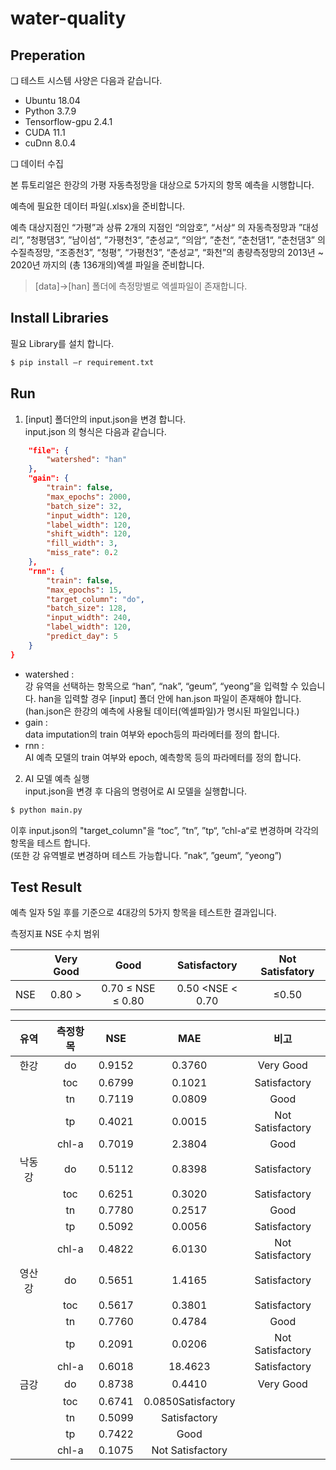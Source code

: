 # water-quality	

## Preperation
❏ 테스트 시스템 사양은 다음과 같습니다. 
- Ubuntu 18.04
- Python 3.7.9
- Tensorflow-gpu 2.4.1
- CUDA 11.1
- cuDnn 8.0.4

❏ 데이터 수집     

본 튜토리얼은 한강의 가평 자동측정망을 대상으로 5가지의 항목 예측을 
시행합니다.    

예측에 필요한 데이터 파일(.xlsx)을 준비합니다.     

예측 대상지점인 “가평”과 상류 2개의 지점인 “의암호”, “서상“ 의 자동측정망과 ”대성리“, ”청평댐3“, ”남이섬“, ”가평천3“, ”춘성교“, ”의암“, ”춘천“, ”춘천댐1“, ”춘천댐3” 의 수질측정망, “조종천3”, “청평”, “가평천3”, “춘성교”, “화천”의 총량측정망의 2013년 ~ 2020년 까지의 (총 136개의)엑셀 파일을 준비합니다.
> [data]->[han] 폴더에 측정망별로 엑셀파일이 존재합니다.     

## Install Libraries
필요 Library를 설치 합니다.    
 
```bash
$ pip install –r requirement.txt
```

## Run 
1. [input] 폴더안의 input.json을 변경 합니다.     
input.json 의 형식은 다음과 같습니다.     
```json
    "file": {
        "watershed": "han"
    },
    "gain": {
        "train": false,
        "max_epochs": 2000,
        "batch_size": 32,
        "input_width": 120,
        "label_width": 120,
        "shift_width": 120,
        "fill_width": 3,
        "miss_rate": 0.2
    },
    "rnn": {
        "train": false,
        "max_epochs": 15,
        "target_column": "do",
        "batch_size": 128,
        "input_width": 240,
        "label_width": 120,
        "predict_day": 5
    }
}
```
- watershed :     
강 유역을 선택하는 항목으로 “han”, “nak”, “geum”, “yeong”을 입력할 수 있습니다. han을 입력할 경우 [input] 폴더 안에 han.json  파일이 존재해야 합니다.  (han.json은 한강의 예측에 사용될 데이터(엑셀파일)가 명시된 파일입니다.)    
- gain :     
data imputation의 train 여부와 epoch등의 파라메터를 정의 합니다.     
- rnn :     
AI 예측 모델의 train 여부와 epoch, 예측항목 등의 파라메터를 정의 합니다.    
2. AI 모델 예측 실행    
input.json을 변경 후 다음의 명령어로 AI 모델을 실행합니다.      
```bash
$ python main.py
```
이후 input.json의 "target_column"을 “toc”, ”tn”, ”tp“, ”chl-a“로 변경하며 각각의 항목을 테스트 합니다.     
(또한 강 유역별로 변경하며 테스트 가능합니다. ”nak“, ”geum“, ”yeong”)        

## Test Result
예측 일자 5일 후를 기준으로 4대강의 5가지 항목을 테스트한 결과입니다.     

측정지표 NSE 수치 범위    

||**Very Good**|**Good**|**Satisfactory**|**Not Satisfatory**|
|:---:|:---:|:---:|:---:|:---:|
|NSE|  0.80 > |0.70 ≤ NSE ≤ 0.80| 0.50 <NSE < 0.70|    ≤0.50|    

    
        
            
            

|**유역**|**측정항목**|**NSE**|**MAE**|**비고**|
|:---:|:---:|:---:|:---:|:---:|
|한강|do|0.9152|0.3760|Very Good|
||toc|0.6799|0.1021|Satisfactory|
||tn|0.7119|0.0809|Good|
||tp|0.4021|0.0015|Not Satisfactory|
||chl-a|0.7019|2.3804|Good|
|낙동강|do|0.5112|0.8398|Satisfactory|
||toc|0.6251|0.3020|Satisfactory|
||tn|0.7780|0.2517|Good|
||tp|0.5092|0.0056|Satisfactory|
||chl-a|0.4822|6.0130|Not Satisfactory|
|영산강|do|0.5651|1.4165|Satisfactory|
||toc|0.5617|0.3801|Satisfactory|
||tn|0.7760|0.4784|Good|
||tp|0.2091|0.0206|Not Satisfactory|
||chl-a|0.6018|18.4623|Satisfactory|
|금강|do|0.8738|0.4410|Very Good|
||toc|0.6741|0.0850Satisfactory|
||tn|0.5099|Satisfactory|
||tp|0.7422|Good|
||chl-a|0.1075|Not Satisfactory|



	

<!--stackedit_data:
eyJoaXN0b3J5IjpbOTk1Nzc1NjEzLC0xODg5MTI4MTE2LDI1Nz
g5MjU3NCwyMDI4OTA1NTAyLC0yNjIwMDk3NSwtMjAyMTkzNDYw
Nyw2OTM0NzgzMzQsNTE0NjE3NTMwLC0xNDEzMjQ4ODgzXX0=
-->